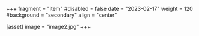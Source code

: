 +++
fragment = "item"
#disabled = false
date = "2023-02-17"
weight = 120
#background = "secondary"
align = "center"

[asset]
  image = "image2.jpg"
+++
